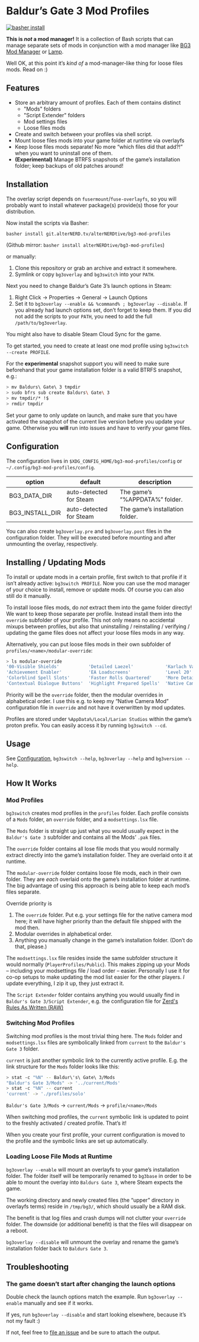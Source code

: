# Baldur’s Gate 3 Mod Profiles

[![basher install](https://www.basher.it/assets/logo/basher_install.svg)](https://www.basher.it/package/)

**This is _not_ a mod manager!** It is a collection of Bash scripts that can
manage separate sets of mods in conjunction with a mod manager like
[BG3 Mod Manager](https://github.com/LaughingLeader/BG3ModManager) or
[Lamp](https://github.com/CHollingworth/Lamp).

Well OK, at this point it’s _kind of_ a mod-manager-like thing for loose files
mods. Read on :)

## Features

* Store an arbitrary amount of profiles. Each of them contains distinct
  * "Mods" folders
  * "Script Extender" folders
  * Mod settings files
  * Loose files mods
* Create and switch between your profiles via shell script.
* Mount loose files mods into your game folder at runtime via overlayfs
* Keep loose files mods separate! No more “which files did that add⁈” when you
  want to uninstall one of them.
* **(Experimental)** Manage BTRFS snapshots of the game’s installation folder;
keep backups of old patches around!

## Installation

The overlay script depends on `fusermount`/`fuse-overlayfs`, so you will
probably want to install whatever package(s) provide(s) those for your
distribution.

Now install the scripts via Basher:

```bash
basher install git.alterNERD.tv/alterNERDtive/bg3-mod-profiles
```

(Github mirror: `basher install alterNERDtive/bg3-mod-profiles`)

or manually:

1. Clone this repository or grab an archive and extract it somewhere.
2. Symlink or copy `bg3overlay` and `bg3switch` into your `PATH`.

Next you need to change Baldur’s Gate 3’s launch options in Steam:

1. Right Click → Properties → General → Launch Options
2. Set it to `bg3overlay --enable && %command% ; bg3overlay --disable`. If
   you already had launch options set, don’t forget to keep them. If you
   did not add the scripts to your `PATH`, you need to add the full
   `/path/to/bg3overlay`.

You might also have to disable Steam Cloud Sync for the game.

To get started, you need to create at least one mod profile using `bg3switch
--create PROFILE`.

For the **experimental** snapshot support you will need to make sure beforehand
that your game installation folder is a valid BTRFS snapshot, e.g.:

```bash
> mv Baldurs\ Gate\ 3 tmpdir
> sudo bfrs sub create Baldurs\ Gate\ 3
> mv tmpdir/* !$
> rmdir tmpdir
```

Set your game to only update on launch, and make sure that you have activated
the snapshot of the current live version before you update your game. Otherwise
you **will** run into issues and have to verify your game files.

## Configuration

The configuration lives in `$XDG_CONFIG_HOME/bg3-mod-profiles/config` or
`~/.config/bg3-mod-profiles/config`.

| option | default | description |
|--------|---------|-------------|
| BG3_DATA_DIR | auto-detected for Steam | The game’s “%APPDATA%” folder. |
| BG3_INSTALL_DIR | auto-detected for Steam | The game’s installation folder. |

You can also create `bg3overlay.pre` and `bg3overlay.post` files in the
configuration folder. They will be executed before mounting and after unmounting
the overlay, respectively.

## Installing / Updating Mods

To install or update mods in a certain profile, first switch to that profile if
it isn’t already active: `bg3switch PROFILE`. Now you can use the mod manager of
your choice to install, remove or update mods. Of course you can also still do
it manually.

To install loose files mods, do _not_ extract them into the game folder
directly! We want to keep those separate per profile. Instead install them into
the `override` subfolder of your profile. This not only means no accidental
mixups between profiles, but also that uninstalling / reinstalling / verifying
/ updating the game files does not affect your loose files mods in any way.

Alternatively, you can put loose files mods in their own subfolder of
`profiles/<name>/modular-override`:

```bash
> ls modular-override
'00-Visible Shields'           'Detailed Laezel'            'Karlach Vanilla Scars'  'Native Mod Loader'  'Shart Scars'
'Achievement Enabler'          'EA Loadscreens'             'Level 20'               'No Abs'
'Colorblind Spell Slots'       'Faster Rolls Quartered'     'More Detailed Halsin'    OIO
'Contextual Dialogue Buttons'  'Highlight Prepared Spells'  'Native Camera Tweaks'   'Script Extender'
```

Priority will be the `override` folder, then the modular overrides in
alphabetical order. I use this e.g. to keep my “Native Camera Mod” configuration
file in `override` and not have it overwritten by mod updates.

Profiles are stored under `%AppData%/Local/Larian Studios` within the game’s
proton prefix. You can easily access it by running `bg3switch --cd`.

## Usage

See [Configuration](#configuration), `bg3switch --help`, `bg3overlay --help`
and `bg3version --help`.

## How It Works

### Mod Profiles

`bg3switch` creates mod profiles in the `profiles` folder. Each profile consists
of a `Mods` folder, an `override` folder, and a `modsettings.lsx` file.

The `Mods` folder is straight up just what you would usually expect in the
`Baldur's Gate 3` subfolder and contains all the Mods’ `.pak` files.

The `override` folder contains all lose file mods that you would normally
extract directly into the game’s installation folder. They are overlaid onto it
at runtime.

The `modular-override` folder contains loose file mods, each in their own
folder. They are _each_ overlaid onto the game’s installation folder at runtime.
The big advantage of using this approach is being able to keep each mod’s files
separate.

Override priority is

1. The `override` folder. Put e.g. your settings file for the native camera mod
   here; it will have higher priority than the default file shipped with the mod
   then.
2. Modular overrides in alphabetical order.
3. Anything you manually change in the game’s installation folder. (Don’t do
   that, please.)

The `modsettings.lsx` file resides inside the same subfolder structure it would
normally (`PlayerProfiles/Public`). This makes zipping up your Mods – including
your modsettings file / load order – easier. Personally I use it for co-op
setups to make updating the mod list easier for the other players. _I_ update
everything, I zip it up, they just extract it.

The `Script Extender` folder contains anything you would usually find in
`Baldur's Gate 3/Script Extender`, e.g. the configuration file for [Zerd's Rules
As Written (RAW)](https://www.nexusmods.com/baldursgate3/mods/1329)

### Switching Mod Profiles

Switching mod profiles is the most trivial thing here. The `Mods` folder and
`modsettings.lsx` files are symbolically linked from `current` to the `Baldur's
Gate 3` folder.

`current` is just another symbolic link to the currently active profile. E.g.
the link structure for the `Mods` folder looks like this:

```bash
> stat -c "%N" -- Baldur\'s\ Gate\ 3/Mods
"Baldur's Gate 3/Mods" -> '../current/Mods'
> stat -c "%N" -- current
'current' -> './profiles/solo'
```

`Baldur's Gate 3/Mods` → `current/Mods` → `profile/<name>/Mods`

When switching mod profiles, the `current` symbolic link is updated to point to
the freshly activated / created profile. That’s it!

When you create your first profile, your current configuration is moved to the
profile and the symbolic links are set up automatically.

### Loading Loose File Mods at Runtime

`bg3overlay --enable` will mount an overlayfs to your game’s installation
folder. The folder itself will be temporarily renamed to `bg3base` in order to
be able to mount the overlay into `Baldurs Gate 3`, where Steam expects the
game.

The working directory and newly created files (the “upper” directory in
overlayfs terms) reside in `/tmp/bg3/`, which should usually be a RAM disk.

The benefit is that log files and crash dumps will not clutter your `override`
folder. The downside (or additional benefit) is that the files will disappear on
a reboot.

`bg3overlay --disable` will unmount the overlay and rename the game’s
installation folder back to `Baldurs Gate 3`.

## Troubleshooting

### The game doesn’t start after changing the launch options

Double check the launch options match the example. Run `bg3overlay --enable`
manually and see if it works.

If yes, run `bg3overlay --disable` and start looking elsewhere, because it’s not
my fault :)

If not, feel free to [file an
issue](https://github.com/alterNERDtive/bg3-mod-profiles/issues) and be
sure to attach the output.
